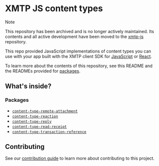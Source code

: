 # XMTP JS content types

> [!NOTE]
> This repository has been archived and is no longer actively maintained. Its contents and all active development have been moved to the [xmtp-js](https://github.com/xmtp/xmtp-js) repository.

This repo provided JavaScript implementations of content types you can use with your app built with the XMTP client SDK for [JavaScript](https://github.com/xmtp/xmtp-js) or [React](https://github.com/xmtp/xmtp-web/packages/react-sdk).

To learn more about the contents of this repository, see this README and the READMEs provided for [packages](https://github.com/xmtp/xmtp-js-content-types/tree/main/packages).

## What's inside?

### Packages

- [`content-type-remote-attachment`](packages/content-type-remote-attachment)
- [`content-type-reaction`](packages/content-type-reaction)
- [`content-type-reply`](packages/content-type-reply)
- [`content-type-read-receipt`](packages/content-type-read-receipt)
- [`content-type-transaction-reference`](packages/content-type-transaction-reference)

## Contributing

See our [contribution guide](./CONTRIBUTING.md) to learn more about contributing to this project.
